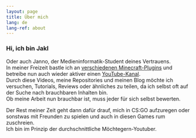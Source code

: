 ```yaml
---
layout: page
title: Über mich
lang: de
lang-ref: about
---
```


### Hi, ich bin Jakl
Oder auch Janno, der Medieninformatik-Student deines Vertrauens.  
In meiner Freizeit bastle ich an [verschiedenen Minecraft-Plugins](https://github.com/Jakllp) und betreibe nun auch wieder aktiver einen [YouTube-Kanal](https://www.youtube.com/channel/UCc94trx9C8v2U1StuyR_0Dw).  
Durch diese Videos, meine Repositories und meinen Blog möchte ich versuchen, Tutorials, Reviews oder ähnliches zu teilen, da ich selbst oft auf der Suche nach brauchbaren Inhalten bin.  
Ob meine Arbeit nun brauchbar ist, muss jeder für sich selbst bewerten.

Der Rest meiner Zeit geht dann dafür drauf, mich in CS:GO aufzuregen oder sonstwas mit Freunden zu spielen und auch in diesen Games rum zuschreien.  
Ich bin im Prinzip der durchschnittliche Möchtegern-Youtuber.
